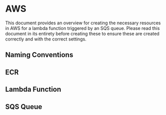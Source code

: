 # AWS

This document provides an overview for creating the necessary resources in AWS for a lambda function triggered by an SQS queue. Please read this document in its entirety before creating these to ensure these are created correctly and with the correct settings.

## Naming Conventions

<!-- TODO: -->

## ECR

<!-- TODO: -->

## Lambda Function

<!-- TODO: -->

## SQS Queue

<!-- TODO: -->
